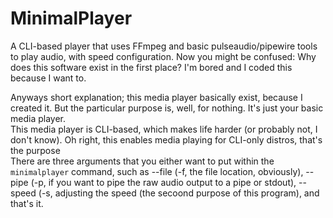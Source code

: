 # MinimalPlayer
A CLI-based player that uses FFmpeg and basic pulseaudio/pipewire tools to play audio, with speed configuration.
Now you might be confused: Why does this software exist in the first place?
I'm bored and I coded this because I want to.

Anyways short explanation; this media player basically exist, because I created it. But the particular purpose is, well, for nothing. It's just your basic media player.
<br>This media player is CLI-based, which makes life harder (or probably not, I don't know). Oh right, this enables media playing for CLI-only distros, that's the purpose
<br>There are three arguments that you either want to put within the `minimalplayer` command, such as --file (-f, the file location, obviously), --pipe (-p, if you want to pipe the raw audio output to a pipe or stdout), --speed (-s, adjusting the speed (the secoond purpose of this program), and that's it.
